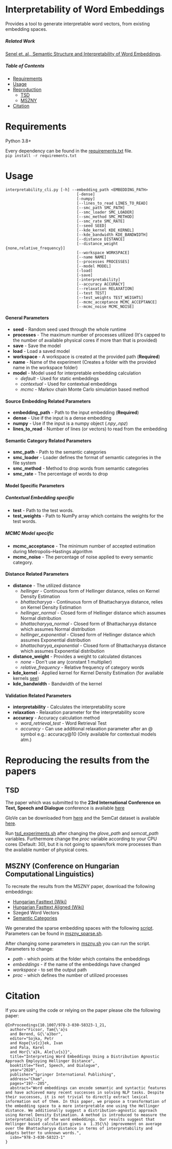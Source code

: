 # Interpretability of Word Embeddings

Provides a tool to generate interpretable word vectors, from existing embedding spaces.

##### Related Work

[Senel et. al., Semantic Structure and Interpretability of Word Embeddings](https://arxiv.org/abs/1711.00331).

##### Table of Contents
- [Requirements](#requirements)
- [Usage](#usage)
- [Reproduction](#reproducing-the-results-from-the-papers)
  - [TSD](#tsd)
  - [MSZNY](#mszny-conference-on-hungarian-computational-linguistics)
- [Citation](#citation)


# Requirements

Python 3.8+

Every dependency can be found in the [requirements.txt](requirements.txt) file.<br>
`pip install -r requirements.txt`

# Usage

```
interpretability_cli.py [-h] --embedding_path <EMBEDDING_PATH> 
                               [-dense]
                               [-numpy] 
                               [--lines_to_read LINES_TO_READ]
                               [--smc_path SMC_PATH] 
                               [--smc_loader SMC_LOADER]
                               [--smc_method SMC_METHOD] 
                               [--smc_rate SMC_RATE]
                               [--seed SEED] 
                               [--kde_kernel KDE_KERNEL]
                               [--kde_bandwidth KDE_BANDWIDTH] 
                               [--distance DISTANCE]
                               [--distance_weight {none,relative_frequency}]
                               [--workspace WORKSPACE] 
                               [--name NAME]
                               [--processes PROCESSES] 
                               [--model MODEL] 
                               [-load]
                               [-save] 
                               [-interpretability]
                               [--accuracy ACCURACY] 
                               [--relaxation RELAXATION]
                               [--test TEST] 
                               [--test_weights TEST_WEIGHTS]
                               [--mcmc_acceptance MCMC_ACCEPTANCE]
                               [--mcmc_noise MCMC_NOISE]
```

#### General Parameters
- **seed** - Random seed used through the whole runtime
- **processes** - The maximum number of processes utilized (It's capped to the number of available physical cores if more than that is provided)
- **save** - Save the model
- **load** - Load a saved model
- **workspace** - A workspace is created at the provided path (**Required**)
- **name** - Name of the experiment (Creates a folder with the provided name in the workspace folder)
- **model** - Model used for interpretable embedding calculation
  - _default_ - Used for static embeddings
  - _contextual_ - Used for contextual embeddings
  - _mcmc_ - Markov chain Monte Carlo simulation based method

#### Source Embedding Related Parameters
- **embedding_path** - Path to the input embedding (**Required**)
- **dense** - Use if the input is a dense embedding
- **numpy** - Use if the input is a numpy object (_.npy_,_.npz_)
- **lines_to_read** - Number of lines (or vectors) to read from the embedding

#### Semantic Category Related Parameters
- **smc_path** - Path to the semantic categories
- **smc_loader** - Loader defines the format of semantic categories in the file system
- **smc_method** - Method to drop words from semantic categories
- **smc_rate** - The percentage of words to drop

#### Model Specific Parameters
##### Contextual Embedding specific
- **test** - Path to the test words. 
- **test_weights** - Path to NumPy array which contains the weights for the test words.
##### MCMC Model specific
- **mcmc_acceptance** - The minimum number of accepted estimation during Metropolis–Hastings algorithm
- **mcmc_noise** - The percentage of noise applied to every semantic category.

#### Distance Related Parameters
- **distance** - The utilized distance
  - _hellinger_ - Continuous form of Hellinger distance, relies on Kernel Density Estimation
  - _bhattacharyya_ - Continuous form of Bhattacharyya distance, relies on Kernel Density Estimation
  - _hellinger_normal_ - Closed form of Hellinger distance which assumes Normal distribution
  - _bhattacharyya_normal_ - Closed form of Bhattacharyya distance which assumes Normal distribution
  - _hellinger_exponential_ - Closed form of Hellinger distance which assumes Exponential distribution
  - _bhattacharyya_exponential_ - Closed form of Bhattacharyya distance which assumes Exponential distribution
- **distance_weight** - Provides a weight to calculated distances
  - _none_ - Don't use any (constant 1 multiplier)
  - _relative_frequency_ - Relative frequency of category words
- **kde_kernel** - Applied kernel for Kernel Density Estimation (for available kernels [see](https://scikit-learn.org/stable/modules/generated/sklearn.neighbors.KernelDensity.html#sklearn.neighbors.KernelDensity))
- **kde_bandwidth** - Bandwidth of the kernel

#### Validation Related Parameters
- **interpretability** - Calculates the interpretability score
- **relaxation** - Relaxation parameter for the interpretability score
- **accuracy** - Accuracy calculation method
  - _word_retrieval_test_ - Word Retrieval Test
  - _accuracy_ - Can use additional relaxation parameter after an @ symbol e.g.: accuracy@10 (Only available for contextual models atm.)


# Reproducing the results from the papers

## TSD
The paper which was submitted to the **23rd International Conference on Text, Speech and Dialogue** conference is available [here](docs/tsd_paper.pdf)

GloVe can be downloaded from [here](http://nlp.stanford.edu/data/glove.6B.zip) and the SemCat dataset is available [here](https://github.com/avaapm/SEMCATdataset2018).

Run [tsd_experiments.sh](experiments/tsd_expriments.sh) after changing the _glove_path_ and _semcat_path_ variables. Furthermore change the _proc_ variable according to your CPU cores (Default: 30), but it is not going to spawn/fork more processes than the available number of physical cores.

## MSZNY (Conference on Hungarian Computational Linguistics)
To recreate the results from the MSZNY paper, download the following embeddings:

- [Hungarian Fasttext (Wiki)](https://dl.fbaipublicfiles.com/fasttext/vectors-wiki/wiki.hu.vec)
- [Hungarian Fasttext Aligned (Wiki)](https://dl.fbaipublicfiles.com/fasttext/vectors-aligned/wiki.hu.align.vec)
- Szeged Word Vectors
- [Semantic Categories](https://github.com/ficstamas/multilingual_semantic_categories/blob/master/categories/semcat_en-de-hu.json)

We generated the sparse embedding spaces with the following [script](https://github.com/begab/interpretability_aaai2020/blob/master/src/sparse_coding/sparse_coding.py). Parameters can be found in [mszny_sparse.sh](experiments/mszny_sparse.sh).

After changing some parameters in [mszny.sh](experiments/mszny.sh) you can run the script.
<br>
Parameters to change:
- _path_ - which points at the folder which contains the embeddings
- _embeddings_ - if the name of the embeddings have changed
- _workspace_ - to set the output path
- _proc_ - which defines the number of utilized processes
# Citation 

If you are using the code or relying on the paper please cite the following paper:

```
@InProceedings{10.1007/978-3-030-58323-1_21,
  author="Ficsor, Tam{\'a}s
  and Berend, G{\'a}bor",
  editor="Sojka, Petr
  and Kope{\v{c}}ek, Ivan
  and Pala, Karel
  and Hor{\'a}k, Ale{\v{s}}",
  title="Interpreting Word Embeddings Using a Distribution Agnostic Approach Employing Hellinger Distance",
  booktitle="Text, Speech, and Dialogue",
  year="2020",
  publisher="Springer International Publishing",
  address="Cham",
  pages="197--205",
  abstract="Word embeddings can encode semantic and syntactic features and have achieved many recent successes in solving NLP tasks. Despite their successes, it is not trivial to directly extract lexical information out of them. In this paper, we propose a transformation of the embedding space to a more interpretable one using the Hellinger distance. We additionally suggest a distribution-agnostic approach using Kernel Density Estimation. A method is introduced to measure the interpretability of the word embeddings. Our results suggest that Hellinger based calculation gives a  1.35{\%} improvement on average over the Bhattacharyya distance in terms of interpretability and adapts better to unknown words.",
  isbn="978-3-030-58323-1"
}
```
